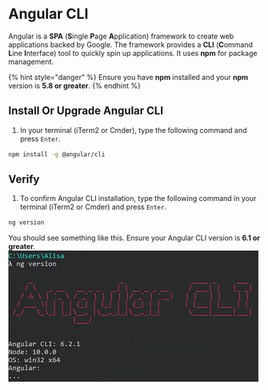 # Angular CLI

Angular is a **SPA** (**S**ingle **P**age **A**pplication) framework to create web applications backed by Google. The framework provides a **CLI** (**C**ommand **L**ine **I**nterface) tool to quickly spin up applications. It uses **npm** for package management.

{% hint style="danger" %}
Ensure you have **npm** installed and your **npm** version is **5.8 or greater**.
{% endhint %}

## Install Or Upgrade Angular CLI
1. In your terminal (iTerm2 or Cmder), type the following command and press `Enter`.
```bash
npm install -g @angular/cli
```

## Verify
1. To confirm Angular CLI installation, type the following command in your terminal (iTerm2 or Cmder) and press `Enter`.
```bash
ng version
```
   You should see something like this. Ensure your Angular CLI version is **6.1 or greater**.
   ![](images/version.png)
